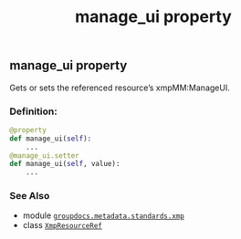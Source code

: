 ﻿---
title: manage_ui property
second_title: GroupDocs.Metadata for Python via .NET API References
description: 
type: docs
url: /python-net/groupdocs.metadata.standards.xmp/xmpresourceref/manage_ui/
is_root: false
weight: 200
---

## manage_ui property


Gets or sets the referenced resource’s xmpMM:ManageUI.
### Definition:
```python
@property
def manage_ui(self):
    ...
@manage_ui.setter
def manage_ui(self, value):
    ...
```

### See Also
* module [`groupdocs.metadata.standards.xmp`](../../)
* class [`XmpResourceRef`](/metadata/python-net/groupdocs.metadata.standards.xmp/xmpresourceref)
